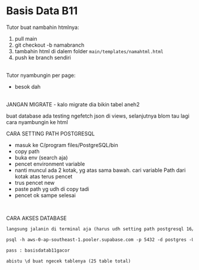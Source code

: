 # Basis Data B11

Tutor buat nambahin htmlnya:
1. pull main
2. git checkout -b namabranch
3. tambahin html di dalem folder `main/templates/namahtml.html`
4. push ke branch sendiri

<br>
Tutor nyambungin per page: 

- besok dah

<br>
JANGAN MIGRATE - kalo migrate dia bikin tabel aneh2
<br>

buat database ada testing ngefetch json di views, selanjutnya blom tau lagi cara nyambungin ke html

CARA SETTING PATH POSTGRESQL
- masuk ke C/program files/PostgreSQL/bin
- copy path
- buka env (search aja)
- pencet environment variable
- nanti muncul ada 2 kotak, yg atas sama bawah. cari variable Path dari kotak atas terus pencet
- trus pencet new
- paste path yg udh di copy tadi
- pencet ok sampe selesai

<br>

CARA AKSES DATABASE
```txt
langsung jalanin di terminal aja (harus udh setting path postgresql 16/bin di env device)

psql -h aws-0-ap-southeast-1.pooler.supabase.com -p 5432 -d postgres -U postgres.zlanhhaiuvfbjlkpfndl

pass : basisdatab11gacor

abistu \d buat ngecek tablenya (25 table total)
```